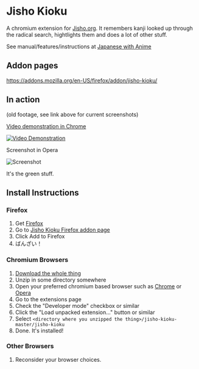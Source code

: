 Jisho Kioku
===========

A chromium extension for [Jisho.org](http://jisho.org). It remembers kanji looked up through the radical search, hightlights them and does a lot of other stuff.

See manual/features/instructions at [Japanese with Anime](http://www.japanesewithanime.com/2017/01/jisho-kioku-extension.html)

## Addon pages

https://addons.mozilla.org/en-US/firefox/addon/jisho-kioku/

## In action

(old footage, see link above for current screenshots)

[Video demonstration in Chrome](https://youtu.be/72nJWn-xQ7o)

[![Video Demonstration](http://img.youtube.com/vi/72nJWn-xQ7o/0.jpg)](https://youtu.be/72nJWn-xQ7o)

Screenshot in Opera

![Screenshot](http://i.imgur.com/YVn8HzB.png)

It's the green stuff.


## Install Instructions

### Firefox

1. Get [Firefox](https://www.mozilla.org/firefox/)
2. Go to [Jisho Kioku Firefox addon page](https://addons.mozilla.org/en-US/firefox/addon/jisho-kioku/)
3. Click Add to Firefox
4. ばんざい！

### Chromium Browsers

1. [Download the whole thing](https://github.com/odraencoded/jisho-kioku/archive/master.zip)
2. Unzip in some directory somewhere
3. Open your preferred chromium based browser such as [Chrome](http://www.google.com/chrome) or [Opera](http://opera.com)
4. Go to the extensions page
5. Check the "Developer mode" checkbox or similar
6. Click the "Load unpacked extension..." button or similar
7. Select `<directory where you unzipped the thing>/jisho-kioku-master/jisho-kioku`
8. Done. It's installed!

### Other Browsers

1. Reconsider your browser choices.
